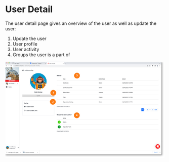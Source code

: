 # User Detail

The user detail page gives an overview of the user as well as update the user:

1. Update the user
2. User profile
3. User activity
4. Groups the user is a part of

<a href="../../images/users-user-detail-search-lg.jpg" target="_blank"><img src="../../images/users-user-detail-search.jpg" style="margin: auto; display: block"></a>
